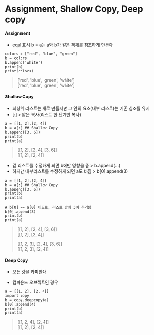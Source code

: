 Assignment, Shallow Copy, Deep copy
==

#### Assignment
+ equl 표시 b = a는 a와 b가 같은 객체를 참조하게 만든다
```
colors = ["red", "blue", "green"]
b = colors
b.append('white')
print(b)
print(colors)
```
>['red', 'blue', 'green', 'white']   
>['red', 'blue', 'green', 'white']


#### Shallow Copy
+ 최상위 리스트는 새로 만들지만 그 안의 요소(내부 리스트)는 기존 참조를 유지
+ [:] > 얕은 복사(리스트 한 단계만 복사)
```
a = [[1, 2],[2, 4]]
b = a[:] ## Shallow Copy
b.append([3, 6])
print(b)
print(a)
```
>[[1, 2], [2, 4], [3, 6]]   
>[[1, 2], [2, 4]]

+ 겉 리스트를 수정하게 되면 b에만 영향을 줌 > b.append(...)
+ 하지만 내부리스트를 수정하게 되면 a도 바뀜 > b[0].append(3)
```
a = [[1, 2],[2, 4]]
b = a[:] ## Shallow Copy
b.append([3, 6])
print(b)
print(a)

# b[0] == a[0] 이므로, 리스트 안에 3이 추가됨
b[0].append(3)
print(b)
print(a)
```
>[[1, 2], [2, 4], [3, 6]]   
>[[1, 2], [2, 4]]
>
>[[1, 2, 3], [2, 4], [3, 6]]   
>[[1, 2, 3], [2, 4]]

#### Deep Copy
+ 모든 것을 카피한다

+ 컴파운드 오브젝트인 경우
```
a = [[1, 2], [2, 4]]
import copy
b = copy.deepcopy(a)
b[0].append(4)
print(b)
print(a)
```
>[[1, 2, 4], [2, 4]]    
>[[1, 2], [2, 4]]

